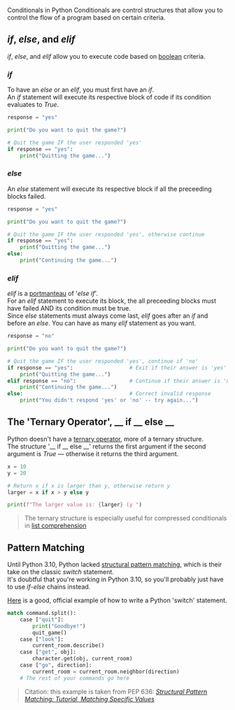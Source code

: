 Conditionals in Python
Conditionals are control structures that allow you to control the flow of a program based on certain criteria. <br />

## _if_, _else_, and _elif_
_if_, _else_, and _elif_ allow you to execute code based on [boolean](https://realpython.com/python-boolean/) criteria.

### _if_
To have an _else_ or an _elif_, you must first have an _if_. <br />
An _if_ statement will execute its respective block of code if its condition evaluates to _True_.

```Python
response = "yes"

print("Do you want to quit the game?")

# Quit the game IF the user responded 'yes'
if response == "yes":
    print("Quitting the game...")
```

### _else_
An _else_ statement will execute its respective block if all the preceeding blocks failed. <br />

```Python
response = "yes"

print("Do you want to quit the game?")

# Quit the game IF the user responded 'yes', otherwise continue
if response == "yes":
    print("Quitting the game...")
else:                          
    print("Continuing the game...")  
```

### _elif_
_elif_ is a [portmanteau](https://www.britannica.com/topic/portmanteau-word) of '_else if_'. <br />
For an _elif_ statement to execute its block, the all preceeding blocks must have failed AND its condition must be true. <br />
Since _else_ statements must always come last, _elif_ goes after an _if_ and before an _else_. You can have as many _elif_ statement as you want.

```Python
response = "no"

print("Do you want to quit the game?")

# Quit the game IF the user responded 'yes', continue if 'no'
if response == "yes":                  # Exit if their answer is 'yes'
    print("Quitting the game...")
elif response == "no":                 # Continue if their answer is 'no'
    print("Continuing the game...")
else:                                  # Correct invalid response
    print("You didn't respond 'yes' or 'no' -- try again...")
```

## The 'Ternary Operator', \_\_ if \_\_ else \_\_
Python doesn't have a [ternary operator](https://www.freecodecamp.org/news/c-ternary-operator/), more of a ternary structure. <br />
The structure '\_\_ if \_\_ else \_\_' returns the first argument if the second argument is _True_ — otherwise it returns the third argument.
```Python
x = 10
y = 20

# Return x if x is larger than y, otherwise return y
larger = x if x > y else y

print(f"The larger value is: {larger} (y ")
```
> The ternary structure is especially useful for compressed conditionals in [list comprehension](https://www.programiz.com/python-programming/list-comprehension)

## Pattern Matching
Until Python 3.10, Python lacked [structural pattern matching](https://www.python.org/dev/peps/pep-0636/), which is their take on the classic _switch_ statement. <br />
It's doubtful that you're working in Python 3.10, so you'll probably just have to use _if_-_else_ chains instead.

[Here](https://www.python.org/dev/peps/pep-0636/#matching-specific-values) is a good, official example of how to write a Python 'switch' statement.
```Python
match command.split():
    case ["quit"]:
        print("Goodbye!")
        quit_game()
    case ["look"]:
        current_room.describe()
    case ["get", obj]:
        character.get(obj, current_room)
    case ["go", direction]:
        current_room = current_room.neighbor(direction)
    # The rest of your commands go here
```
> Citation: this example is taken from PEP 636: [_Structural Pattern Matching: Tutorial, Matching Specific Values_](https://www.python.org/dev/peps/pep-0636/#matching-specific-values)
